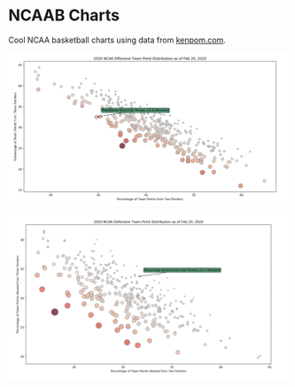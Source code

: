 # NCAAB Charts

Cool NCAA basketball charts using data from [kenpom.com](kenpom.com).

![Screenshot](Offense.png)

![Screenshot](Defense.png)